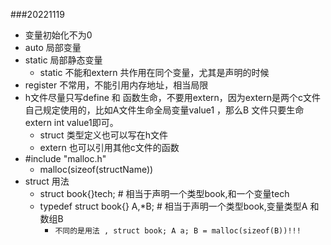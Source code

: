 ###20221119
- 变量初始化不为0
- auto 局部变量
- static 局部静态变量
	- static 不能和extern 共作用在同个变量，尤其是声明的时候
- register 不常用，不能引用内存地址，相当局限
- h文件尽量只写define 和 函数生命，不要用extern，因为extern是两个c文件自己规定使用的，比如A文件生命全局变量value1 ，那么B 文件只要生命extern int value1即可。
  - struct 类型定义也可以写在h文件
  - extern 也可以引用其他c文件的函数
- #include "malloc.h" 
	- malloc(sizeof(structName))
- struct 用法
	- struct book{}tech; # 相当于声明一个类型book,和一个变量tech
	- typedef struct book{} A,*B; # 相当于声明一个类型book,变量类型A 和 数组B
		- ``不同的是用法 , struct book; A a; B = malloc(sizeof(B))!!!``
		
